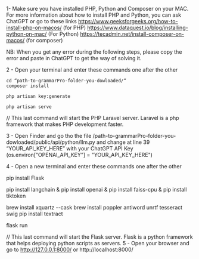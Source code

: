 1- Make sure you have installed PHP, Python  and Composer on your MAC. For more information about how to install PHP and Python, you can ask ChatGPT or go to these links https://www.geeksforgeeks.org/how-to-install-php-on-macos/  (for PHP) https://www.dataquest.io/blog/installing-python-on-mac/ (For Python) https://tecadmin.net/install-composer-on-macos/ (for composer)

NB: When you get any error during the following steps, please copy the error and paste in ChatGPT to get the way of solving it.

2 - Open your terminal and enter these commands one after the other

	cd “path-to-grammarPro-folder-you-dowloaded/“
	composer install

	php artisan key:generate

	php artisan serve

// This last command will start the PHP Laravel server. Laravel is a php framework that makes PHP development faster.


3 - Open Finder and go tho the file /path-to-grammarPro-folder-you-dowloaded/public/api/python/llm.py and change at line 39 “YOUR_API_KEY_HERE” with your ChatGPT API Key (os.environ["OPENAI_API_KEY"] = "YOUR_API_KEY_HERE")

4 - Open a new terminal and enter these commands one after the other

pip install Flask

pip install langchain & pip install openai & pip install faiss-cpu & pip install tiktoken

brew install xquartz --cask
brew install poppler antiword unrtf tesseract swig
pip install textract

flask run

// This last command will start the Flask server. Flask is a python framework that helps deploying python scripts as servers.
5 - Open your browser and go to http://127.0.0.1:8000/ or http://localhost:8000/ 
